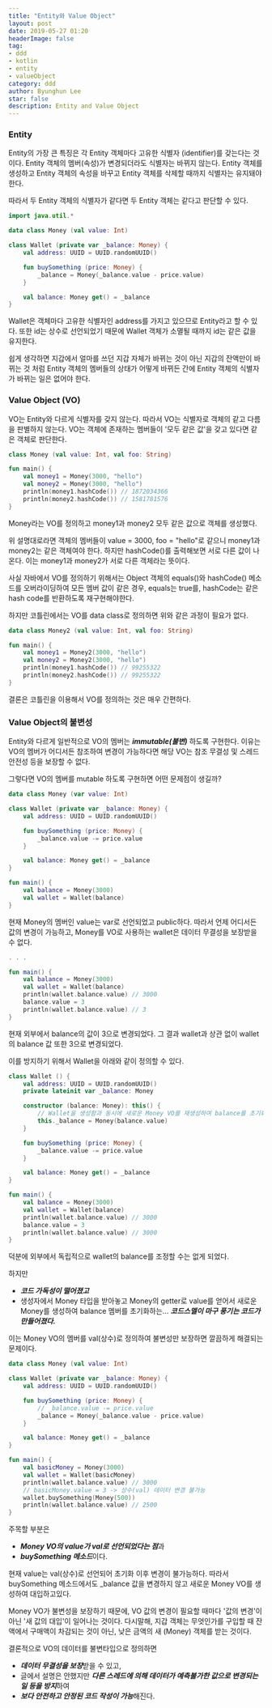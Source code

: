 ```yaml
---
title: "Entity와 Value Object"
layout: post
date: 2019-05-27 01:20
headerImage: false
tag:
- ddd
- kotlin
- entity
- valueObject
category: ddd
author: Byunghun Lee
star: false
description: Entity and Value Object
---
```


### Entity

Entity의 가장 큰 특징은 각 Entity 객체마다 고유한 식별자 (identifier)를 갖는다는 것이다. Entity 객체의 멤버(속성)가 변경되더라도 식별자는 바뀌지 않는다. Entity 객체를 생성하고 Entity 객체의 속성을 바꾸고 Entity 객체를 삭제할 때까지 식별자는 유지돼야 한다.

따라서 두 Entity 객체의 식별자가 같다면 두 Entity 객체는 같다고 판단할 수 있다.



```kotlin
import java.util.*

data class Money (val value: Int)

class Wallet (private var _balance: Money) {
    val address: UUID = UUID.randomUUID()

    fun buySomething (price: Money) {
        _balance = Money(_balance.value - price.value)
    }

    val balance: Money get() = _balance
}
```

Wallet은 객체마다 고유한 식별자인 address를 가지고 있으므로 Entity라고 할 수 있다. 또한 id는 상수로 선언되었기 때문에 Wallet 객체가 소멸될 때까지 id는 같은 값을 유지한다.

쉽게 생각하면 지갑에서 얼마를 쓰던 지갑 자체가 바뀌는 것이 아닌 지갑의 잔액만이 바뀌는 것 처럼 Entity 객체의 멤버들의 상태가 어떻게 바뀌든 간에 Entity 객체의 식별자가 바뀌는 일은 없어야 한다.



### Value Object (VO)

VO는 Entity와 다르게 식별자를 갖지 않는다. 따라서 VO는 식별자로 객체의 같고 다름을 판별하지 않는다. VO는 객체에 존재하는 멤버들이 '모두 같은 값'을 갖고 있다면 같은 객체로 판단한다.

```kotlin
class Money (val value: Int, val foo: String)

fun main() {
    val money1 = Money(3000, "hello")
    val money2 = Money(3000, "hello")
    println(money1.hashCode()) // 1872034366
    println(money2.hashCode()) // 1581781576
}
```

Money라는 VO를 정의하고 money1과 money2 모두 같은 값으로 객체를 생성했다. 

위 설명대로라면 객체의 멤버들이 value = 3000,  foo = "hello"로 같으니 money1과 money2는 같은 객체여야 한다. 하지만 hashCode()를 출력해보면 서로 다른 값이 나온다. 이는 money1과 money2가 서로 다른 객체라는 뜻이다.

사실 자바에서 VO를 정의하기 위해서는 Object 객체의 equals()와 hashCode() 메소드를 오버라이딩하여 모든 멤버 값이 같은 경우, equals는 true를, hashCode는 같은 hash code를 반환하도록 재구현해야한다.

하지만 코틀린에서는 VO를 data class로 정의하면 위와 같은 과정이 필요가 없다.

```kotlin
data class Money2 (val value: Int, val foo: String)

fun main() {
    val money1 = Money2(3000, "hello")
    val money2 = Money2(3000, "hello")
    println(money1.hashCode()) // 99255322
    println(money2.hashCode()) // 99255322
}
```

결론은 코틀린을 이용해서 VO를 정의하는 것은 매우 간편하다.



### Value Object의 불변성

Entity와 다르게 일반적으로 VO의 멤버는 ***immutable(불변)*** 하도록 구현한다. 이유는 VO의 멤버가 어디서든 참조하여 변경이 가능하다면 해당 VO는 참조 무결성 및 스레드 안전성 등을 보장할 수 없다.

그렇다면 VO의 멤버를 mutable 하도록 구현하면 어떤 문제점이 생길까?

```kotlin
data class Money (var value: Int)

class Wallet (private var _balance: Money) {
    val address: UUID = UUID.randomUUID()

    fun buySomething (price: Money) {
        _balance.value -= price.value
    }

    val balance: Money get() = _balance
}

fun main() {
    val balance = Money(3000)
    val wallet = Wallet(balance)
}
```

현재 Money의 멤버인 value는 var로 선언되었고 public하다. 따라서 언제 어디서든 값의 변경이 가능하고, Money를 VO로 사용하는 wallet은 데이터 무결성을 보장받을 수 없다.

```kotlin
. . .

fun main() {
    val balance = Money(3000)
    val wallet = Wallet(balance)
    println(wallet.balance.value) // 3000
    balance.value = 3
    println(wallet.balance.value) // 3
}
```

현재 외부에서 balance의 값이 3으로 변경되었다. 그 결과 wallet과 상관 없이 wallet의 balance 값 또한 3으로 변경되었다.

이를 방지하기 위해서 Wallet을 아래와 같이 정의할 수 있다.

```kotlin
class Wallet () {
    val address: UUID = UUID.randomUUID()
    private lateinit var _balance: Money

    constructor (balance: Money): this() {
        // Wallet을 생성함과 동시에 새로운 Money VO를 재생성하여 balance를 초기화한다.
        this._balance = Money(balance.value)
    }

    fun buySomething (price: Money) {
        _balance.value -= price.value
    }

    val balance: Money get() = _balance
}

fun main() {
    val balance = Money(3000)
    val wallet = Wallet(balance)
    println(wallet.balance.value) // 3000
    balance.value = 3
    println(wallet.balance.value) // 3000
}
```

덕분에 외부에서 독립적으로 wallet의 balance를 조정할 수는 없게 되었다. 

하지만 

- ***코드 가독성이 떨어졌고***
- 생성자에서 Money 타입을 받아놓고 Money의 getter로 value를 얻어서 새로운 Money를 생성하여 balance 멤버를 초기화하는... ***코드스멜이 마구 풍기는 코드가 만들어졌다.***

이는 Money VO의 멤버를 val(상수)로 정의하여 불변성만 보장하면 깔끔하게 해결되는 문제이다.

```kotlin
data class Money (val value: Int)

class Wallet (private var _balance: Money) {
    val address: UUID = UUID.randomUUID()

    fun buySomething (price: Money) {
        // _balance.value -= price.value
        _balance = Money(_balance.value - price.value)
    }

    val balance: Money get() = _balance
}

fun main() {
    val basicMoney = Money(3000)
    val wallet = Wallet(basicMoney)
    println(wallet.balance.value) // 3000
    // basicMoney.value = 3 -> 상수(val) 데이터 변경 불가능
    wallet.buySomething(Money(500))
    println(wallet.balance.value) // 2500
}
```

주목할 부분은 

- ***Money VO의 value가 val로 선언되었다는 점***과 
- ***buySomething 메소드***이다.  

현재 value는 val(상수)로 선언되어 초기화 이후 변경이 불가능하다. 따라서 buySomething 메소드에서도 _balance 값을 변경하지 않고 새로운 Money VO를 생성하여 대입하고있다.

Money VO가 불변성을 보장하기 때문에, VO 값의 변경이 필요할 때마다 '값의 변경'이 아닌 '새 값의 대입'이 일어나는 것이다. 다시말해, 지갑 객체는 무엇인가를 구입할 때 잔액에서 구매액이 차감되는 것이 아닌, 낮은 금액의 새 (Money) 객체를 받는 것이다.



결론적으로 VO의 데이터를 불변타입으로 정의하면

- ***데이터 무결성을 보장***받을 수 있고, 
- 글에서 설명은 안했지만 ***다른 스레드에 의해 데이터가 예측불가한 값으로 변경되는 일 등을 방지***하여 
- ***보다 안전하고 안정된 코드 작성이 가능***해진다.